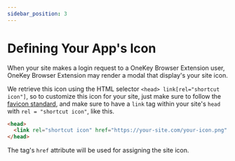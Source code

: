 ```yaml
---
sidebar_position: 3
---
```


# Defining Your App's Icon

When your site makes a login request to a OneKey Browser Extension user, OneKey Browser Extension may render a modal that display's your site icon.

We retrieve this icon using the HTML selector `<head> link[rel="shortcut icon"]`, so to customize this icon for your site, just make sure to follow the [favicon standard](https://en.wikipedia.org/wiki/Favicon), and make sure to have a `link` tag within your site's `head` with `rel = "shortcut icon"`, like this.

```html
<head>
  <link rel="shortcut icon" href="https://your-site.com/your-icon.png" />
</head>
```

The tag's `href` attribute will be used for assigning the site icon.